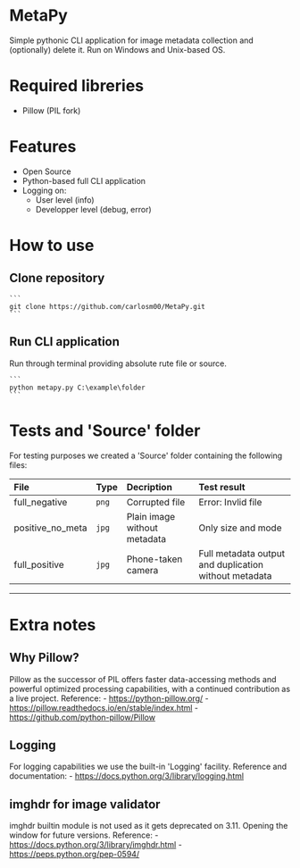 # MetaPy
Simple pythonic CLI application for image metadata collection and (optionally) delete it.
Run on Windows and Unix-based OS.

# Required libreries
- Pillow (PIL fork)

# Features
- Open Source
- Python-based full CLI application
- Logging on:
	- User level (info)
	- Developper level (debug, error)

# How to use
## Clone repository
	```
	git clone https://github.com/carlosm00/MetaPy.git
	```

## Run CLI application
Run through terminal providing absolute rute file or source.

	```
	python metapy.py C:\example\folder
	```

# Tests and 'Source' folder
For testing purposes we created a 'Source' folder containing the following files:

| File		       | Type   | Decription                   | Test result                                           |
| :--------------- | :----- | :--------------------------- | :---------------------------------------------------- |
| full_negative    | `png`  | Corrupted file               | Error: Invlid file                                    |
| positive_no_meta | `jpg`  | Plain image without metadata | Only size and mode                                    |
| full_positive    | `jpg`  | Phone-taken camera           | Full metadata output and duplication without metadata |


---

# Extra notes
## Why Pillow?
Pillow as the successor of PIL offers faster data-accessing methods and powerful optimized processing capabilities, with a continued contribution as a live project.
Reference: 
	- https://python-pillow.org/
	- https://pillow.readthedocs.io/en/stable/index.html
	- https://github.com/python-pillow/Pillow

## Logging
For logging capabilities we use the built-in 'Logging' facility.
Reference and documentation: 
	- https://docs.python.org/3/library/logging.html

## imghdr for image validator
imghdr builtin module is not used as it gets deprecated on 3.11. Opening the window for future versions.
Reference: 
	- https://docs.python.org/3/library/imghdr.html
	- https://peps.python.org/pep-0594/
